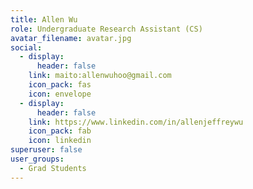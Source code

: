 ```yaml
---
title: Allen Wu
role: Undergraduate Research Assistant (CS)
avatar_filename: avatar.jpg
social:
  - display:
      header: false
    link: maito:allenwuhoo@gmail.com
    icon_pack: fas
    icon: envelope
  - display:
      header: false
    link: https://www.linkedin.com/in/allenjeffreywu
    icon_pack: fab
    icon: linkedin
superuser: false
user_groups:
  - Grad Students
---
```


